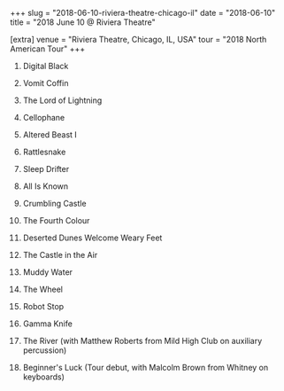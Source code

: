 +++
slug = "2018-06-10-riviera-theatre-chicago-il"
date = "2018-06-10"
title = "2018 June 10 @ Riviera Theatre"

[extra]
venue = "Riviera Theatre, Chicago, IL, USA"
tour = "2018 North American Tour"
+++


 1. Digital Black

 2. Vomit Coffin

 3. The Lord of Lightning

 4. Cellophane

 5. Altered Beast I

 6. Rattlesnake

 7. Sleep Drifter

 8. All Is Known

 9. Crumbling Castle

10. The Fourth Colour

11. Deserted Dunes Welcome Weary Feet

12. The Castle in the Air

13. Muddy Water

14. The Wheel

15. Robot Stop

16. Gamma Knife

17. The River
    (with Matthew Roberts from Mild High Club on auxiliary percussion)

18. Beginner's Luck
    (Tour debut, with Malcolm Brown from Whitney on keyboards)


